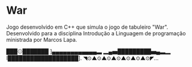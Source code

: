 # War

Jogo desenvolvido em C++ que simula o jogo de tabuleiro "War".
Desenvolvido para a disciplina Introdução a Linguagem de programação ministrada por Marcos Lapa.

███۞███████ ]▄▄▄▄▄▄▄▄▄▄▄▄▃
▂▄▅█████████▅▄▃▂
I███████████████████].
◥⊙▲⊙▲⊙▲⊙▲⊙▲⊙▲⊙◤…

